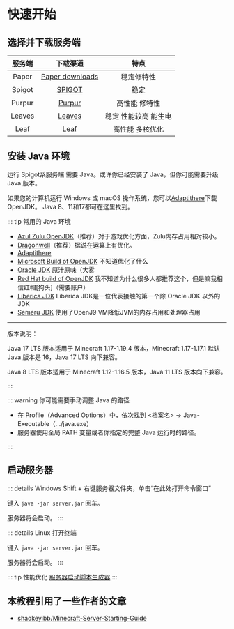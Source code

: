 # 快速开始

## 选择并下载服务端

| 服务端 | 下载渠道 | 特点 |
| :---: | :---: | :---: |
| Paper | [Paper downloads](https://papermc.io/downloads/paper) | 稳定修特性 |
| Spigot | [SPIGOT](https://getbukkit.org/download/spigot) | 稳定 |
| Purpur | [Purpur](https://purpurmc.org/)| 高性能 修特性 |
| Leaves | [Leaves](https://leavesmc.org/downloads/leaves) | 稳定 性能较高 能生电 |
| Leaf | [Leaf](https://github.com/Winds-Studio/Leaf/releases) | 高性能 多核优化 |

## 安装 Java 环境

运行 Spigot系服务端 需要 Java。或许你已经安装了 Java，但你可能需要升级 Java 版本。

如果您的计算机运行 Windows 或 macOS 操作系统，您可以[Adaptithere](https://adoptium.net/zh-CN/temurin/releases/)下载OpenJDK。 Java 8、11和17都可在这里找到。

::: tip 常用的 Java 环境

- [Azul Zulu OpenJDK](https://www.azul.com/downloads/)（推荐）对于游戏优化方面，Zulu内存占用相对较小。
- [Dragonwell](https://github.com/dragonwell-project)（推荐）据说在运算上有优化。
- [Adaptithere](https://adoptium.net/zh-CN/temurin/releases/)
- [Microsoft Build of OpenJDK](https://learn.microsoft.com/zh-cn/java/openjdk/download) 不知道优化了什么
- [Oracle JDK](https://www.oracle.com/java/technologies/downloads/) 原汁原味（大雾
- [Red Hat build of OpenJDK](https://developers.redhat.com/products/openjdk/download) 我不知道为什么很多人都推荐这个，但是嘛我相信红帽[狗头]（需要账户）
- [Liberica JDK](https://bell-sw.com/pages/downloads/) Liberica JDK是一位代表接触的第一个除 Oracle JDK 以外的JDK
- [Semeru JDK](https://developer.ibm.com/languages/java/semeru-runtimes/downloads/) 使用了OpenJ9 VM降低JVM的内存占用和处理器占用

-------

版本说明：

Java 17 LTS 版本适用于 Minecraft 1.17-1.19.4 版本，Minecraft 1.17-1.17.1 默认 Java 版本是 16，Java 17 LTS 向下兼容。

Java 8 LTS 版本适用于 Minecraft 1.12-1.16.5 版本，Java 11 LTS 版本向下兼容。

:::

::: warning 你可能需要手动调整 Java 的路径

- 在 Profile（Advanced Options）中，依次找到 <档案名> -> Java-Executable（.../java.exe）
- 服务器使用全局 PATH 变量或者你指定的完整 Java 运行时的路径。

:::

## 启动服务器

::: details Windows
Shift + 右键服务器文件夹，单击“在此处打开命令窗口”

键入 `java -jar server.jar` 回车。

服务器将会启动。
:::

::: details Linux
打开终端

键入 `java -jar server.jar` 回车。

服务器将会启动。
:::

::: tip 性能优化
[服务器启动脚本生成器](https://flags.sh.cn/)
:::

## 本教程引用了一些作者的文章

- [shaokeyibb/Minecraft-Server-Starting-Guide](https://github.com/shaokeyibb/Minecraft-Server-Starting-Guide)
